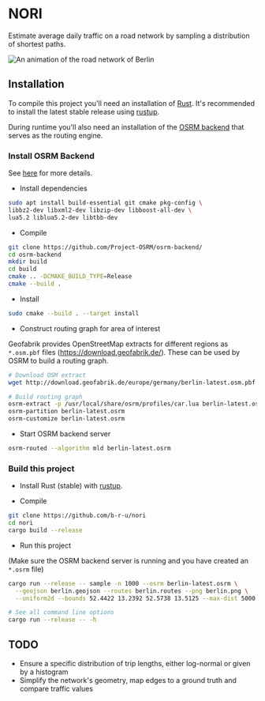 NORI
====

Estimate average daily traffic on a road network by sampling a distribution of shortest paths.

![An animation of the road network of Berlin](https://b-r-u.org/nori/nori_animation_berlin.gif "The effect of
changing the distribution of trip lengths on the road network of Berlin")

## Installation

To compile this project you'll need an installation of [Rust](https://www.rust-lang.org/).
It's recommended to install the latest stable release using
[rustup](https://rustup.rs).

During runtime you'll also need an installation of the
[OSRM backend](https://github.com/Project-OSRM/osrm-backend)
that serves as the routing engine.


### Install OSRM Backend

See [here](https://github.com/Project-OSRM/osrm-backend/wiki/Building-OSRM) for more details.

* Install dependencies

```bash
sudo apt install build-essential git cmake pkg-config \
libbz2-dev libxml2-dev libzip-dev libboost-all-dev \
lua5.2 liblua5.2-dev libtbb-dev
```

* Compile

```bash
git clone https://github.com/Project-OSRM/osrm-backend/
cd osrm-backend
mkdir build
cd build
cmake .. -DCMAKE_BUILD_TYPE=Release
cmake --build .
```

* Install

```bash
sudo cmake --build . --target install
```

* Construct routing graph for area of interest

Geofabrik provides OpenStreetMap extracts for different regions as `*.osm.pbf` files
(<https://download.geofabrik.de/>).
These can be used by OSRM to build a routing graph.

```bash
# Download OSM extract
wget http://download.geofabrik.de/europe/germany/berlin-latest.osm.pbf

# Build routing graph
osrm-extract -p /usr/local/share/osrm/profiles/car.lua berlin-latest.osm.pbf
osrm-partition berlin-latest.osrm
osrm-customize berlin-latest.osrm
```

* Start OSRM backend server

```bash
osrm-routed --algorithm mld berlin-latest.osrm
```

### Build this project

* Install Rust (stable) with [rustup](https://rustup.rs).

* Compile

```bash
git clone https://github.com/b-r-u/nori
cd nori
cargo build --release
```

* Run this project

(Make sure the OSRM backend server is running and you have created an `*.osrm` file)

```bash
cargo run --release -- sample -n 1000 --osrm berlin-latest.osrm \
  --geojson berlin.geojson --routes berlin.routes --png berlin.png \
  --uniform2d --bounds 52.4422 13.2392 52.5738 13.5125 --max-dist 5000

# See all command line options
cargo run --release -- -h
```


## TODO

* Ensure a specific distribution of trip lengths, either log-normal or given by
  a histogram
* Simplify the network's geometry, map edges to a ground truth and compare
  traffic values
